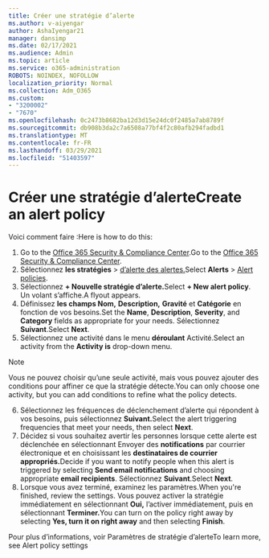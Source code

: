 ```yaml
---
title: Créer une stratégie d’alerte
ms.author: v-aiyengar
author: AshaIyengar21
manager: dansimp
ms.date: 02/17/2021
ms.audience: Admin
ms.topic: article
ms.service: o365-administration
ROBOTS: NOINDEX, NOFOLLOW
localization_priority: Normal
ms.collection: Adm_O365
ms.custom:
- "3200002"
- "7670"
ms.openlocfilehash: 0c2473b8682ba12d3d15e24dc0f2485a7ab8789f
ms.sourcegitcommit: db908b3da2c7a6508a77bf4f2c80afb294fadbd1
ms.translationtype: MT
ms.contentlocale: fr-FR
ms.lasthandoff: 03/29/2021
ms.locfileid: "51403597"
---
```

# <a name="create-an-alert-policy"></a><span data-ttu-id="5211e-102">Créer une stratégie d’alerte</span><span class="sxs-lookup"><span data-stu-id="5211e-102">Create an alert policy</span></span>

<span data-ttu-id="5211e-103">Voici comment faire :</span><span class="sxs-lookup"><span data-stu-id="5211e-103">Here is how to do this:</span></span>

1. <span data-ttu-id="5211e-104">Go to the [Office 365 Security & Compliance Center](https://go.microsoft.com/fwlink/p/?linkid=2077143).</span><span class="sxs-lookup"><span data-stu-id="5211e-104">Go to the [Office 365 Security & Compliance Center](https://go.microsoft.com/fwlink/p/?linkid=2077143).</span></span>
1. <span data-ttu-id="5211e-105">Sélectionnez **les stratégies**  >  [d’alerte des alertes.](https://go.microsoft.com/fwlink/?linkid=2103208)</span><span class="sxs-lookup"><span data-stu-id="5211e-105">Select **Alerts** > [Alert policies](https://go.microsoft.com/fwlink/?linkid=2103208).</span></span>
1. <span data-ttu-id="5211e-106">Sélectionnez **+ Nouvelle stratégie d’alerte.**</span><span class="sxs-lookup"><span data-stu-id="5211e-106">Select **+ New alert policy**.</span></span> <span data-ttu-id="5211e-107">Un volant s’affiche.</span><span class="sxs-lookup"><span data-stu-id="5211e-107">A flyout appears.</span></span>
1. <span data-ttu-id="5211e-108">Définissez **les champs Nom,** **Description,** **Gravité** et **Catégorie** en fonction de vos besoins.</span><span class="sxs-lookup"><span data-stu-id="5211e-108">Set the **Name**, **Description**, **Severity**, and **Category** fields as appropriate for your needs.</span></span> <span data-ttu-id="5211e-109">Sélectionnez **Suivant**.</span><span class="sxs-lookup"><span data-stu-id="5211e-109">Select **Next**.</span></span>
1. <span data-ttu-id="5211e-110">Sélectionnez une activité dans le menu **déroulant** Activité.</span><span class="sxs-lookup"><span data-stu-id="5211e-110">Select an activity from the **Activity is** drop-down menu.</span></span>
> [!NOTE]
>  <span data-ttu-id="5211e-111">Vous ne pouvez choisir qu’une seule activité, mais vous pouvez ajouter des conditions pour affiner ce que la stratégie détecte.</span><span class="sxs-lookup"><span data-stu-id="5211e-111">You can only choose one activity, but you can add conditions to refine what the policy detects.</span></span>
6. <span data-ttu-id="5211e-112">Sélectionnez les fréquences de déclenchement d’alerte qui répondent à vos besoins, puis sélectionnez **Suivant.**</span><span class="sxs-lookup"><span data-stu-id="5211e-112">Select the alert triggering frequencies that meet your needs, then select **Next**.</span></span>
7. <span data-ttu-id="5211e-113">Décidez si vous souhaitez avertir les personnes lorsque cette alerte est déclenchée en sélectionnant Envoyer des **notifications** par courrier électronique et en choisissant les **destinataires de courrier appropriés.**</span><span class="sxs-lookup"><span data-stu-id="5211e-113">Decide if you want to notify people when this alert is triggered by selecting **Send email notifications** and choosing appropriate **email recipients**.</span></span> <span data-ttu-id="5211e-114">Sélectionnez **Suivant**.</span><span class="sxs-lookup"><span data-stu-id="5211e-114">Select **Next**.</span></span>
8. <span data-ttu-id="5211e-115">Lorsque vous avez terminé, examinez les paramètres.</span><span class="sxs-lookup"><span data-stu-id="5211e-115">When you're finished, review the settings.</span></span> <span data-ttu-id="5211e-116">Vous pouvez activer la stratégie immédiatement en sélectionnant **Oui,** l’activer immédiatement, puis en sélectionnant **Terminer.**</span><span class="sxs-lookup"><span data-stu-id="5211e-116">You can turn on the policy right away by selecting **Yes, turn it on right away** and then selecting **Finish**.</span></span>

<span data-ttu-id="5211e-117">Pour plus d’informations, voir Paramètres de stratégie d’alerte</span><span class="sxs-lookup"><span data-stu-id="5211e-117">To learn more, see Alert policy settings</span></span>

